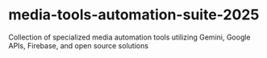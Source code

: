# media-tools-automation-suite-2025
Collection of specialized media automation tools utilizing Gemini, Google APIs, Firebase, and open source solutions
